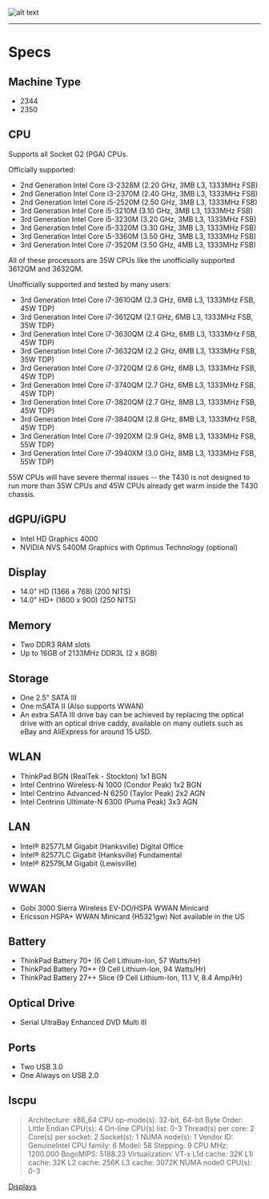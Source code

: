 <!-- TITLE: ThinkPad T430 -->
<!-- SUBTITLE: A quick summary of ThinkPad T430 -->

![alt text](https://images-na.ssl-images-amazon.com/images/I/81o4I0ckQZL._SX679_.jpg "ThinkPad T430")



-----


# Specs

## Machine Type

* 2344
* 2350

## CPU
Supports all Socket G2 (PGA) CPUs.

Officially supported:
* 2nd Generation Intel Core i3-2328M (2.20 GHz, 3MB L3, 1333MHz FSB)
* 2nd Generation Intel Core i3-2370M (2.40 GHz, 3MB L3, 1333MHz FSB)
* 2nd Generation Intel Core i5-2520M (2.50 GHz, 3MB L3, 1333MHz FSB)
* 3rd Generation Intel Core i5-3210M (3.10 GHz, 3MB L3, 1333MHz FSB) 
* 3rd Generation Intel Core i5-3230M (3.20 GHz, 3MB L3, 1333MHz FSB)
* 3rd Generation Intel Core i5-3320M (3.30 GHz, 3MB L3, 1333MHz FSB)
* 3rd Generation Intel Core i5-3360M (3.50 GHz, 3MB L3, 1333MHz FSB)
* 3rd Generation Intel Core i7-3520M (3.50 GHz, 4MB L3, 1333MHz FSB)

All of these processors are 35W CPUs like the unofficially supported 3612QM and 3632QM. 

Unofficially supported and tested by many users:
* 3rd Generation Intel Core i7-3610QM (2.3 GHz, 6MB L3, 1333MHz FSB, 45W TDP)
* 3rd Generation Intel Core i7-3612QM (2.1 GHz, 6MB L3, 1333MHz FSB, 35W TDP)
* 3rd Generation Intel Core i7-3630QM (2.4 GHz, 6MB L3, 1333MHz FSB, 45W TDP)
* 3rd Generation Intel Core i7-3632QM (2.2 GHz, 6MB L3, 1333MHz FSB, 35W TDP)
* 3rd Generation Intel Core i7-3720QM (2.6 GHz, 6MB L3, 1333MHz FSB, 45W TDP)
* 3rd Generation Intel Core i7-3740QM (2.7 GHz, 6MB L3, 1333MHz FSB, 45W TDP)
* 3rd Generation Intel Core i7-3820QM (2.7 GHz, 8MB L3, 1333MHz FSB, 45W TDP)
* 3rd Generation Intel Core i7-3840QM (2.8 GHz, 8MB L3, 1333MHz FSB, 45W TDP)
* 3rd Generation Intel Core i7-3920XM (2.9 GHz, 8MB L3, 1333MHz FSB, 55W TDP)
* 3rd Generation Intel Core i7-3940XM (3.0 GHz, 8MB L3, 1333MHz FSB, 55W TDP)

55W CPUs will have severe thermal issues -- the T430 is not designed to run more than 35W CPUs and 45W CPUs already get warm inside the T430 chassis. 

## dGPU/iGPU

* Intel HD Graphics 4000
* NVIDIA NVS 5400M Graphics with Optimus Technology (optional)

## Display

* 14.0" HD (1366 x 768) (200 NITS)
* 14.0" HD+ (1600 x 900) (250 NITS)

## Memory

* Two DDR3 RAM slots
* Up to 16GB of 2133MHz DDR3L (2 x 8GB)

## Storage

* One 2.5" SATA III
* One mSATA II (Also supports WWAN)
* An extra SATA III drive bay can be achieved by replacing the optical drive with an optical drive caddy, available on many outlets such as eBay and AliExpress for around 15 USD. 

## WLAN

* ThinkPad BGN (RealTek - Stockton) 1x1 BGN
* Intel Centrino Wireless-N 1000 (Condor Peak) 1x2 BGN
* Intel Centrino Advanced-N 6250 (Taylor Peak) 2x2 AGN
* Intel Centrino Ultimate-N 6300 (Puma Peak) 3x3 AGN

## LAN

* Intel® 82577LM Gigabit (Hanksville) Digital Office
* Intel® 82577LC Gigabit (Hanksville) Fundamental
* Intel® 82579LM Gigabit (Lewisville)

## WWAN

* Gobi 3000 Sierra Wireless EV-DO/HSPA WWAN Minicard
* Ericsson HSPA+ WWAN Minicard (H5321gw) Not available in the US

## Battery

* ThinkPad Battery 70+ (6 Cell Lithium-Ion, 57 Watts/Hr)
* ThinkPad Battery 70++ (9 Cell Lithium-Ion, 94 Watts/Hr)
* ThinkPad Battery 27++ Slice (9 Cell Lithium-Ion, 11.1 V, 8.4 Amp/Hr)

## Optical Drive

* Serial UltraBay Enhanced DVD Multi III

## Ports

* Two USB 3.0
* One Always on USB 2.0

## lscpu

>Architecture:          x86_64
>CPU op-mode(s):        32-bit, 64-bit
>Byte Order:            Little Endian
>CPU(s):                4
>On-line CPU(s) list:   0-3
>Thread(s) per core:    2
>Core(s) per socket:    2
>Socket(s):             1
>NUMA node(s):          1
>Vendor ID:             GenuineIntel
>CPU family:            6
>Model:                 58
>Stepping:              9
>CPU MHz:               1200.000
>BogoMIPS:              5188.23
>Virtualization:        VT-x
>L1d cache:             32K
>L1i cache:             32K
>L2 cache:              256K
>L3 cache:              3072K
>NUMA node0 CPU(s):     0-3

[Displays](http://thinkpads.wiki/t-series/t-430/displays)
